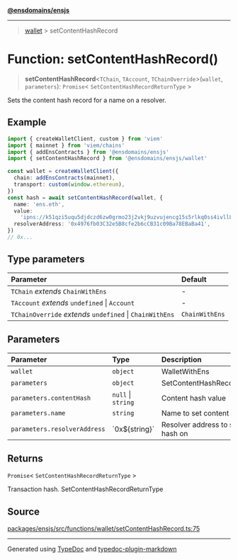 [**@ensdomains/ensjs**](../README.md)

---

> [wallet](README.md) > setContentHashRecord

# Function: setContentHashRecord()

> **setContentHashRecord**\<`TChain`, `TAccount`, `TChainOverride`\>(`wallet`, `parameters`): `Promise`\< `SetContentHashRecordReturnType` \>

Sets the content hash record for a name on a resolver.

## Example

```ts
import { createWalletClient, custom } from 'viem'
import { mainnet } from 'viem/chains'
import { addEnsContracts } from '@ensdomains/ensjs'
import { setContentHashRecord } from '@ensdomains/ensjs/wallet'

const wallet = createWalletClient({
  chain: addEnsContracts(mainnet),
  transport: custom(window.ethereum),
})
const hash = await setContentHashRecord(wallet, {
  name: 'ens.eth',
  value:
    'ipns://k51qzi5uqu5djdczd6zw0grmo23j2vkj9uzvujencg15s5rlkq0ss4ivll8wqw',
  resolverAddress: '0x4976fb03C32e5B8cfe2b6cCB31c09Ba78EBaBa41',
})
// 0x...
```

## Type parameters

| Parameter                                                | Default        |
| :------------------------------------------------------- | :------------- |
| `TChain` _extends_ `ChainWithEns`                        | -              |
| `TAccount` _extends_ `undefined` \| `Account`            | -              |
| `TChainOverride` _extends_ `undefined` \| `ChainWithEns` | `ChainWithEns` |

## Parameters

| Parameter                    | Type               | Description                             |
| :--------------------------- | :----------------- | :-------------------------------------- |
| `wallet`                     | `object`           | WalletWithEns                           |
| `parameters`                 | `object`           | SetContentHashRecordParameters          |
| `parameters.contentHash`     | `null` \| `string` | Content hash value                      |
| `parameters.name`            | `string`           | Name to set content hash for            |
| `parameters.resolverAddress` | \`0x$\{string}\`   | Resolver address to set content hash on |

## Returns

`Promise`\< `SetContentHashRecordReturnType` \>

Transaction hash. SetContentHashRecordReturnType

## Source

[packages/ensjs/src/functions/wallet/setContentHashRecord.ts:75](https://github.com/ensdomains/ensjs-v3/blob/62fd2c82/packages/ensjs/src/functions/wallet/setContentHashRecord.ts#L75)

---

Generated using [TypeDoc](https://typedoc.org/) and [typedoc-plugin-markdown](https://www.npmjs.com/package/typedoc-plugin-markdown)
